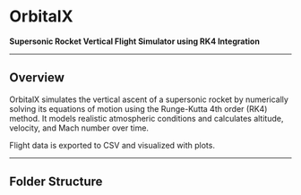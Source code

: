 # OrbitalX

**Supersonic Rocket Vertical Flight Simulator using RK4 Integration**

---

## Overview

OrbitalX simulates the vertical ascent of a supersonic rocket by numerically solving its equations of motion using the Runge-Kutta 4th order (RK4) method. It models realistic atmospheric conditions and calculates altitude, velocity, and Mach number over time.

Flight data is exported to CSV and visualized with plots.

---

## Folder Structure
